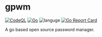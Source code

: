 # gpwm
[![CodeQL](https://github.com/dasdipanjan04/gpwm/actions/workflows/codeql-analysis.yml/badge.svg)](https://github.com/dasdipanjan04/gpwm/actions/workflows/codeql-analysis.yml) [![Go](https://github.com/dasdipanjan04/gpwm/actions/workflows/go.yml/badge.svg)](https://github.com/dasdipanjan04/gpwm/actions/workflows/go.yml) ![languge](https://img.shields.io/badge/Go-99%25-blue) [![Go Report Card](https://goreportcard.com/badge/dasdipanjan04/gpwm)](https://goreportcard.com/report/dasdipanjan04/gpwm)

A go based open source password manager.
